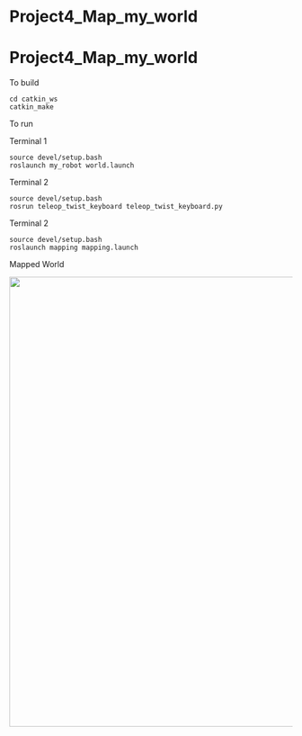 # Project4_Map_my_world

# Project4_Map_my_world

To build
```
cd catkin_ws
catkin_make
```
To run

Terminal 1
```
source devel/setup.bash
roslaunch my_robot world.launch 
```
Terminal 2
```
source devel/setup.bash
rosrun teleop_twist_keyboard teleop_twist_keyboard.py 
```
Terminal 2
```
source devel/setup.bash
roslaunch mapping mapping.launch
```
Mapped World

<img src="https://github.com/PranaliDesai/Project4_Map_my_world/blob/master/workspace/catkin_ws/mymap.pgm" width="800">


